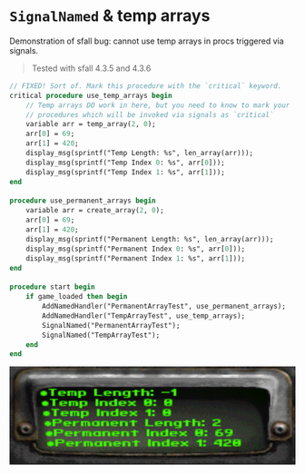 # `SignalNamed` & temp arrays

Demonstration of sfall bug: cannot use temp arrays in procs triggered via signals.

> Tested with sfall 4.3.5 and 4.3.6

```pascal
// FIXED! Sort of. Mark this procedure with the `critical` keyword.
critical procedure use_temp_arrays begin
    // Temp arrays DO work in here, but you need to know to mark your
    // procedures which will be invoked via signals as `critical`
    variable arr = temp_array(2, 0);
    arr[0] = 69;
    arr[1] = 420;
    display_msg(sprintf("Temp Length: %s", len_array(arr)));
    display_msg(sprintf("Temp Index 0: %s", arr[0]));
    display_msg(sprintf("Temp Index 1: %s", arr[1]));
end

procedure use_permanent_arrays begin
    variable arr = create_array(2, 0);
    arr[0] = 69;
    arr[1] = 420;
    display_msg(sprintf("Permanent Length: %s", len_array(arr)));
    display_msg(sprintf("Permanent Index 0: %s", arr[0]));
    display_msg(sprintf("Permanent Index 1: %s", arr[1]));
end

procedure start begin
    if game_loaded then begin
        AddNamedHandler("PermanentArrayTest", use_permanent_arrays);
        AddNamedHandler("TempArrayTest", use_temp_arrays);
        SignalNamed("PermanentArrayTest");
        SignalNamed("TempArrayTest");
    end
end
```

![Screenshot](screenshot.png)
